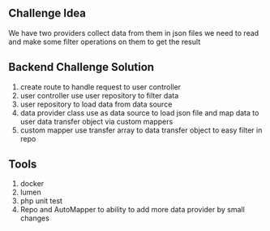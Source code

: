 ## Challenge Idea
We have two providers collect data from them in json files we need to read and make some filter operations on them to get the result

## Backend Challenge Solution
1. create route to handle request to user controller
2. user controller use user repository to filter data
3. user repository to load data from data source
4. data provider class use as data source to load json file and map data to user data transfer object via custom mappers
5. custom mapper use transfer array to data transfer object to easy filter in repo

## Tools
1. docker
2. lumen
3. php unit test
4. Repo and AutoMapper to ability to add more data provider by small changes
